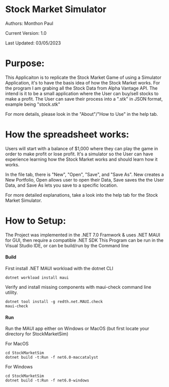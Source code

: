 # Stock Market Simulator
Authors: Monthon Paul

Current Version: 1.0

Last Updated: 03/05/2023

# Purpose: 

This Applicaiton is to replicate the Stock Market Game of using a Simulator Application, it's to have the basis idea of how 
the Stock Market works. For the program I am grabing all the Stock Data from Alpha Vantage API. The intend is it to be a small application where 
the User can buy/sell stocks to make a profit. The User can save their process into a ".stk" in JSON format, example being "stock.stk"

For more details, please look in the "About"/"How to Use" in the help tab.
 
# How the spreadsheet works:
Users will start with a balance of $1,000 where they can play the game in order to make profit or lose profit. It's a simulator so the User can have experience learning how the Stock Market works and should learn how it works.

In the file tab, there is "New", "Open", "Save", and "Save As".  New creates a New Portfolio, Open allows user to open their Data, Save saves the the User Data, and Save As lets you save to a specific location.

For more detailed explanations, take a look into the help tab for the Stock Market Simulator.

# How to Setup:

The Project was implemented in the .NET 7.0 Framwork & uses .NET MAUI for GUI, then require a compatible .NET SDK
This Program can be run in the Visual Studio IDE, or can be build/run by the Command line

#### Build 

First install .NET MAUI workload with the dotnet CLI 

```
dotnet workload install maui
```
Verify and install missing components with maui-check command line utility.
```
dotnet tool install -g redth.net.MAUI.check
maui-check
```

#### Run
Run the MAUI app either on Windows or MacOS (but first locate your directory for StockMarketSim)

For MacOS
```
cd StockMarketSim
dotnet build -t:Run -f net6.0-maccatalyst
```

For Windows
```
cd StockMarketSim
dotnet build -t:Run -f net6.0-windows
```
